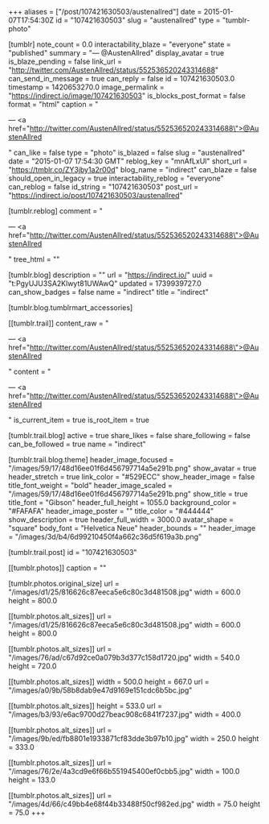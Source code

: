 +++
aliases = ["/post/107421630503/austenallred"]
date = 2015-01-07T17:54:30Z
id = "107421630503"
slug = "austenallred"
type = "tumblr-photo"

[tumblr]
note_count = 0.0
interactability_blaze = "everyone"
state = "published"
summary = "— @AustenAllred"
display_avatar = true
is_blaze_pending = false
link_url = "http://twitter.com/AustenAllred/status/552536520243314688"
can_send_in_message = true
can_reply = false
id = 107421630503.0
timestamp = 1420653270.0
image_permalink = "https://indirect.io/image/107421630503"
is_blocks_post_format = false
format = "html"
caption = "<p>— <a href=\"http://twitter.com/AustenAllred/status/552536520243314688\">@AustenAllred</a></p>"
can_like = false
type = "photo"
is_blazed = false
slug = "austenallred"
date = "2015-01-07 17:54:30 GMT"
reblog_key = "mnAfLxUl"
short_url = "https://tmblr.co/ZY3jby1a2r00d"
blog_name = "indirect"
can_blaze = false
should_open_in_legacy = true
interactability_reblog = "everyone"
can_reblog = false
id_string = "107421630503"
post_url = "https://indirect.io/post/107421630503/austenallred"

[tumblr.reblog]
comment = "<p>— <a href=\"http://twitter.com/AustenAllred/status/552536520243314688\">@AustenAllred</a></p>"
tree_html = ""

[tumblr.blog]
description = ""
url = "https://indirect.io/"
uuid = "t:PgyUJU3SA2Klwyt81UWAwQ"
updated = 1739939727.0
can_show_badges = false
name = "indirect"
title = "indirect"

[tumblr.blog.tumblrmart_accessories]

[[tumblr.trail]]
content_raw = "<p>— <a href=\"http://twitter.com/AustenAllred/status/552536520243314688\">@AustenAllred</a></p>"
content = "<p>&mdash; <a href=\"http://twitter.com/AustenAllred/status/552536520243314688\">@AustenAllred</a></p>"
is_current_item = true
is_root_item = true

[tumblr.trail.blog]
active = true
share_likes = false
share_following = false
can_be_followed = true
name = "indirect"

[tumblr.trail.blog.theme]
header_image_focused = "/images/59/17/48d16ee01f6d456797714a5e291b.png"
show_avatar = true
header_stretch = true
link_color = "#529ECC"
show_header_image = false
title_font_weight = "bold"
header_image_scaled = "/images/59/17/48d16ee01f6d456797714a5e291b.png"
show_title = true
title_font = "Gibson"
header_full_height = 1055.0
background_color = "#FAFAFA"
header_image_poster = ""
title_color = "#444444"
show_description = true
header_full_width = 3000.0
avatar_shape = "square"
body_font = "Helvetica Neue"
header_bounds = ""
header_image = "/images/3d/b4/6d99210450f4a662c36d5f619a3b.png"

[tumblr.trail.post]
id = "107421630503"

[[tumblr.photos]]
caption = ""

[tumblr.photos.original_size]
url = "/images/d1/25/816626c87eeca5e6c80c3d481508.jpg"
width = 600.0
height = 800.0

[[tumblr.photos.alt_sizes]]
url = "/images/d1/25/816626c87eeca5e6c80c3d481508.jpg"
width = 600.0
height = 800.0

[[tumblr.photos.alt_sizes]]
url = "/images/76/ad/c67d92ce0a079b3d377c158d1720.jpg"
width = 540.0
height = 720.0

[[tumblr.photos.alt_sizes]]
width = 500.0
height = 667.0
url = "/images/a0/9b/58b8dab9e47d9169e151cdc6b5bc.jpg"

[[tumblr.photos.alt_sizes]]
height = 533.0
url = "/images/b3/93/e6ac9700d27beac908c6841f7237.jpg"
width = 400.0

[[tumblr.photos.alt_sizes]]
url = "/images/9b/ed/fb8801e1933871cf83dde3b97b10.jpg"
width = 250.0
height = 333.0

[[tumblr.photos.alt_sizes]]
url = "/images/76/2e/4a3cd9e6f66b551945400ef0cbb5.jpg"
width = 100.0
height = 133.0

[[tumblr.photos.alt_sizes]]
url = "/images/4d/66/c49bb4e68f44b33488f50cf982ed.jpg"
width = 75.0
height = 75.0
+++
